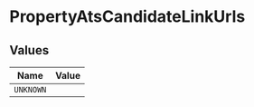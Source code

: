 # PropertyAtsCandidateLinkUrls


## Values

| Name      | Value     |
| --------- | --------- |
| `UNKNOWN` |           |